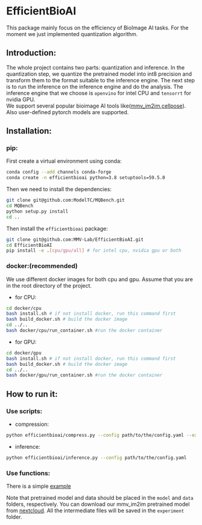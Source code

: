 # EfficientBioAI
This package mainly focus on the efficiency of BioImage AI tasks. For the moment we just implemented quantization algorithm.

## Introduction:
The whole project contains two parts: quantization and inference. In the quantization step, we quantize the pretrained model into int8 precision and transform them to the format suitable to the inference engine. The next step is to run the inference on the inference engine and do the analysis. The inference engine that we choose is `openvino` for intel CPU and `tensorrt` for nvidia GPU.   
We support several popular bioimage AI tools like([mmv_im2im](https://github.com/MMV-Lab/mmv_im2im),[cellpose](https://github.com/MouseLand/cellpose)). Also user-defined pytorch models are supported.
 
## Installation:
### pip:
First create a virtual environment using conda:
```bash
conda config --add channels conda-forge
conda create -n efficientbioai python=3.8 setuptools=59.5.0
```
Then we need to install the dependencies:
```bash
git clone git@github.com:ModelTC/MQBench.git
cd MQBench
python setup.py install
cd ..
```
Then install the `efficientbioai` package:

```bash
git clone git@github.com:MMV-Lab/EfficientBioAI.git
cd EfficientBioAI
pip install -e .[cpu/gpu/all] # for intel cpu, nvidia gpu or both
```

### docker:(recommended)
We use different docker images for both cpu and gpu. Assume that you are in the root directory of the project.
- for CPU:
```bash
cd docker/cpu
bash install.sh # if not install docker, run this command first
bash build_docker.sh # build the docker image
cd ../..
bash docker/cpu/run_container.sh #run the docker container
```
- for GPU:
```bash
cd docker/gpu
bash install.sh # if not install docker, run this command first
bash build_docker.sh # build the docker image
cd ../..
bash docker/gpu/run_container.sh #run the docker container
```

## How to run it:
### Use scripts:
- compression:
 ```bash
python efficientbioai/compress.py --config path/to/the/config.yaml --exp_path experiment/save_path
```
- inference:
```bash
python efficientbioai/inference.py --config path/to/the/config.yaml
```
### Use functions:
There is a simple [example](tutorial/compress_custom_network.ipynb)


Note that pretrained model and data should be placed in the `model` and `data` folders, respectively. You can download our mmv_im2im pretrained model from [nextcloud](). All the intermediate files will be saved in the `experiment` folder. 